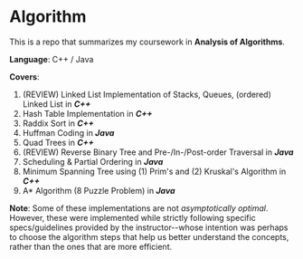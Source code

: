 # Algorithm

This is a repo that summarizes my coursework in **Analysis of Algorithms**.

**Language**: C++ / Java

**Covers**:
  1. (REVIEW) Linked List Implementation of Stacks, Queues, (ordered) Linked List in ***C++***
  2. Hash Table Implementation in ***C++***
  3. Raddix Sort in ***C++***
  4. Huffman Coding in ***Java***
  5. Quad Trees in ***C++***
  6. (REVIEW) Reverse Binary Tree and Pre-/In-/Post-order Traversal in ***Java***
  7. Scheduling & Partial Ordering in ***Java***
  8. Minimum Spanning Tree using (1) Prim's and (2) Kruskal's Algorithm in ***C++***
  9. A* Algorithm (8 Puzzle Problem) in ***Java***

**Note**:
Some of these implementations are not *asymptotically optimal*. However, these were implemented while strictly following specific specs/guidelines provided by the instructor--whose intention was perhaps to choose the algorithm steps that help us better understand the concepts, rather than the ones that are more efficient.
